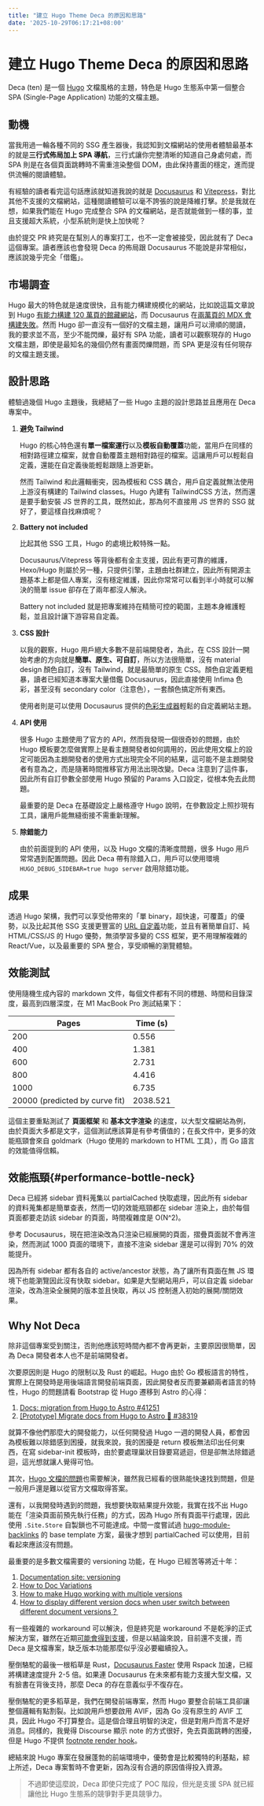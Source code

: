 ```yaml
---
title: "建立 Hugo Theme Deca 的原因和思路"
date: '2025-10-29T06:17:21+08:00'
---
```


# 建立 Hugo Theme Deca 的原因和思路

Deca (ten) 是一個 [Hugo](https://gohugo.io/) 文檔風格的主題，特色是 Hugo 生態系中第一個整合 SPA (Single-Page Application) 功能的文檔主題。

## 動機

當我用過一輪各種不同的 SSG 產生器後，我認知到文檔網站的使用者體驗最基本的就是**三行式佈局加上 SPA 導航**，三行式讓你完整清晰的知道自己身處何處，而 SPA 則是在各個頁面跳轉時不需重渲染整個 DOM，由此保持畫面的穩定，進而提供流暢的閱讀體驗。

有經驗的讀者看完這句話應該就知道我說的就是 [Docusaurus](https://docusaurus.io/) 和 [Vitepress](https://vitepress.dev/)，對比其他不支援的文檔網站，這種閱讀體驗可以毫不誇張的說是降維打擊。於是我就在想，如果我們能在 Hugo 完成整合 SPA 的文檔網站，是否就能做到一樣的事，並且支援超大系統，小型系統則是快上加快呢？

由於提交 PR 終究是在幫別人的專案打工，也不一定會被接受，因此就有了 Deca 這個專案。讀者應該也會發現 Deca 的佈局跟 Docusaurus 不能說是非常相似，應該說幾乎完全「借鑑」。

## 市場調查

Hugo 最大的特色就是速度很快，且有能力構建規模化的網站，比如說這篇文章說到 Hugo [有能力構建 120 萬頁的館藏網站](https://discourse.gohugo.io/t/v-a-explore-the-collections-over-1-million-pages-generated-by-hugo/33227)，而 Docusaurus 在[兩萬頁的 MDX 會構建失敗](https://github.com/facebook/docusaurus/discussions/11259)。然而 Hugo 卻一直沒有一個好的文檔主題，讓用戶可以滑順的閱讀，我的要求並不高，至少不能閃爍，最好有 SPA 功能，讀者可以觀察現存的 Hugo 文檔主題，即使是最知名的幾個仍然有畫面閃爍問題，而 SPA 更是沒有任何現存的文檔主題支援。

## 設計思路

體驗過幾個 Hugo 主題後，我總結了一些 Hugo 主題的設計思路並且應用在 Deca 專案中。

1. **避免 Tailwind**

    Hugo 的核心特色還有**單一檔案運行**以及**模板自動覆蓋**功能，當用戶在同樣的相對路徑建立檔案，就會自動覆蓋主題相對路徑的檔案。這讓用戶可以輕鬆自定義，還能在自定義後能輕鬆跟隨上游更新。

    然而 Tailwind 和此邏輯衝突，因為模板和 CSS 耦合，用戶自定義就無法使用上游沒有構建的 Tailwind classes。Hugo 內建有 TailwindCSS 方法，然而還是要手動安裝 JS 世界的工具，既然如此，那為何不直接用 JS 世界的 SSG 就好了，要這樣自找麻煩呢？

2. **Battery not included**

    比起其他 SSG 工具，Hugo 的處境比較特殊一點。

    Docusaurus/Vitepress 等背後都有金主支援，因此有更可靠的維護，Hexo/Hugo 則屬於另一種，只提供引擎，主題由社群建立，因此所有開源主題基本上都是個人專案，沒有穩定維護，因此你常常可以看到半小時就可以解決的簡單 issue 卻存在了兩年都沒人解決。

    Battery not included 就是把專案維持在精簡可控的範圍，主題本身維護輕鬆，並且設計讓下游容易自定義。

3. **CSS 設計**

    以我的觀察，Hugo 用戶絕大多數不是前端開發者，為此，在 CSS 設計一開始考慮的方向就是**簡單、原生、可自訂**，所以方法很簡單，沒有 material design 顏色自訂，沒有 Tailwind，就是最簡單的原生 CSS。顏色自定義更粗暴，讀者已經知道本專案大量借鑑 Docusaurus，因此直接使用 Infima 色彩，甚至沒有 secondary color（注意色），一套顏色搞定所有東西。

    使用者則是可以使用 Docusaurus 提供的[色彩生成器](https://docusaurus.io/docs/styling-layout#theme-class-names)輕鬆的自定義網站主題。

4. **API 使用**

    很多 Hugo 主題使用了官方的 API，然而我發現一個很奇妙的問題，由於 Hugo 模板要怎麼做實際上是看主題開發者如何調用的，因此使用文檔上的設定可能因為主題開發者的使用方式出現完全不同的結果，這可能不是主題開發者有意為之，而是隨著時間推移官方用法出現改變。Deca 注意到了這件事，因此所有自訂參數全部使用 Hugo 預留的 Params 入口設定，從根本免去此問題。

    最重要的是 Deca 在基礎設定上嚴格遵守 Hugo 說明，在參數設定上照抄現有工具，讓用戶能無縫銜接不需重新理解。

5. **除錯能力**

    由於前面提到的 API 使用，以及 Hugo 文檔的清晰度問題，很多 Hugo 用戶常常遇到配置問題。因此 Deca 帶有除錯入口，用戶可以使用環境 `HUGO_DEBUG_SIDEBAR=true hugo server` 啟用除錯功能。

## 成果

透過 Hugo 架構，我們可以享受他帶來的「單 binary，超快速，可覆蓋」的優勢，以及比起其他 SSG 支援更豐富的 [URL 自定義](https://gohugo.io/content-management/urls/)功能，並且有著簡單自訂、純 HTML/CSS/JS 的 Hugo 優勢，無須學習多變的 CSS 框架，更不用理解複雜的 React/Vue，以及最重要的 SPA 整合，享受順暢的瀏覽體驗。

## 效能測試

使用隨機生成內容的 markdown 文件，每個文件都有不同的標題、時間和目錄深度，最高到四層深度，在 M1 MacBook Pro 測試結果下：

| Pages | Time (s) |
|-------|----------|
| 200   | 0.556      |
| 400   | 1.381     |
| 600   | 2.731     |
| 800   | 4.416     |
| 1000  | 6.735     |
| 20000 (predicted by curve fit) | 2038.521 |

這個主要重點測試了 **頁面框架** 和 **基本文字渲染** 的速度，以大型文檔網站為例，由於頁面大多都是文字，這個測試應該算是有參考價值的；在長文件中，更多的效能瓶頸會來自 goldmark（Hugo 使用的 markdown to HTML 工具），而 Go 語言的效能值得信賴。

## 效能瓶頸{#performance-bottle-neck}

Deca 已經將 sidebar 資料蒐集以 partialCached 快取處理，因此所有 sidebar 的資料蒐集都是簡單查表，然而一切的效能瓶頸都在 sidebar 渲染上，由於每個頁面都要走訪該 sidebar 的頁面，時間複雜度是 O(N^2)。

參考 Docusaurus，現在把渲染改為只渲染已經展開的頁面，摺疊頁面就不會再渲染，然而測試 1000 頁面的環境下，直接不渲染 sidebar 還是可以得到 70% 的效能提升。

因為所有 sidebar 都有各自的 active/ancestor 狀態，為了讓所有頁面在無 JS 環境下也能瀏覽因此沒有快取 sidebar。如果是大型網站用戶，可以自定義 sidebar 渲染，改為渲染全展開的版本並且快取，再以 JS 控制進入初始的展開/關閉效果。

## Why Not Deca

除非這個專案受到關注，否則他應該短時間內都不會再更新，主要原因很簡單，因為 Deca 開發者本人也不是前端開發者。

次要原因則是 Hugo 的限制以及 Rust 的崛起。Hugo 由於 Go 模板語言的特性，實際上在開發時是用後端語言開發前端頁面，因此開發者反而要兼顧兩者語言的特性，Hugo 的問題請看 Bootstrap 從 Hugo 遷移到 Astro 的心得：

1. [Docs: migration from Hugo to Astro #41251](https://github.com/twbs/bootstrap/pull/41251)
2. [\[Prototype\] Migrate docs from Hugo to Astro 🚀 #38319](https://github.com/twbs/bootstrap/pull/38319)

就算不像他們那麼大的開發能力，以任何開發過 Hugo 一週的開發人員，都會因為模板難以除錯感到困擾，就我來說，我的困擾是 return 模板無法印出任何東西，在寫 sidebar-init 模板時，由於要處理巢狀目錄要寫遞迴，但是卻無法除錯遞迴，這光想就讓人覺得可怕。

其次，[Hugo 文檔的問題](https://discourse.gohugo.io/t/thoughts-about-hugos-documentation/55837)也需要解決，雖然我已經看的很熟能快速找到問題，但是一般用戶還是難以從官方文檔取得答案。

還有，以我開發時遇到的問題，我想要快取結果提升效能，我實在找不出 Hugo 能在「渲染頁面前預先執行任務」的方式，因為 Hugo 所有頁面平行處理，因此使用 `.Site.Store` 自製鎖也不可能達成。中間一度嘗試過 [hugo-module-backlinks](https://github.com/jmooring/hugo-module-backlinks) 的 base template 方案，最後才想到 partialCached 可以使用，目前看起來應該沒有問題。

最重要的是多數文檔需要的 versioning 功能，在 Hugo 已經苦等將近十年：

1. [Documentation site: versioning](https://discourse.gohugo.io/t/documentation-site-versioning/5898)
2. [How to Doc Variations](https://discourse.gohugo.io/t/how-to-doc-variations/19165)
3. [How to make Hugo working with multiple versions](https://discourse.gohugo.io/t/how-to-make-hugo-working-with-multiple-versions/26910)
4. [How to display different version docs when user switch between different document versions？](https://discourse.gohugo.io/t/how-to-display-different-version-docs-when-user-switch-between-different-document-versions/47841/2)

有一些複雜的 workaround 可以解決，但是終究是 workaround 不是乾淨的正式解決方案，雖然在近期[可能會得到支援](https://github.com/gohugoio/hugo/pull/13679)，但是以結論來說，目前還不支援，而 Deca 是文檔專案，缺乏版本功能那麼似乎沒必要繼續投入。

壓倒駱駝的最後一根稻草是 Rust，[Docusaurus Faster](https://github.com/facebook/docusaurus/issues/10556) 使用 Rspack 加速，已經將構建速度提升 2-5 倍。如果連 Docusaurus 在未來都有能力支援大型文檔，又有臉書在背後支持，那麼 Deca 的存在意義似乎不復存在。

壓倒駱駝的更多稻草是，我們在開發前端專案，然而 Hugo 要整合前端工具卻讓整個邏輯有點割裂。比如說用戶想要啟用 AVIF，因為 Go 沒有原生的 AVIF 工具，因此 Hugo 不打算整合。這是個合理且明智的決定，但是對用戶而言不是好消息。同樣的，我覺得 Discourse 顯示 note 的方式很好，免去頁面跳轉的困擾，但是 Hugo 不提供 [footnote render hook](https://github.com/gohugoio/hugo/issues/7291)。

總結來說 Hugo 專案在發展蓬勃的前端環境中，優勢會是比較獨特的利基點，綜上所述，Deca 專案暫時不會更新，因為沒有合適的原因值得投入資源。

> 不過即使這麼說，Deca 即使只完成了 POC 階段，但光是支援 SPA 就已經讓他比 Hugo 生態系的競爭對手更具競爭力。
